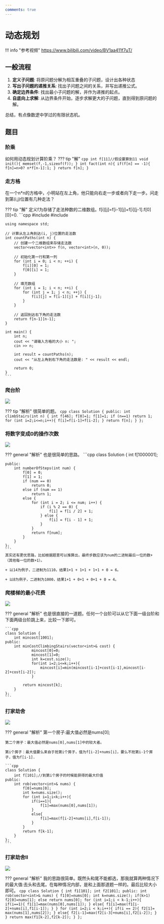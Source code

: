 ```yaml
---
comments: true
---
```

# 动态规划

!!! info "参考视频"
    https://www.bilibili.com/video/BV1aa411f7uT/

## 一般流程
1. **定义子问题**: 将原问题分解为相互重叠的子问题，设计出各种状态
2. **写出子问题的递推关系**: 找出子问题之间的关系，并写出递推公式。
3. **确定边界条件**: 找出最小子问题的解，并作为递推的起点。
4. **自底向上求解**: 从边界条件开始，逐步求解更大的子问题，直到得到原问题的解。

总结，有点像数逻中学过的有限状态机。

## 题目

### 阶乘

如何用动态规划计算阶乘？
??? tip "解"
    ```cpp
    int f[11]//假设要算到11
    void init(){
        memset(f,-1,sizeof(f));
    }
    int fact(int n){
        if(f[n] == -1){
            f[n]=n>0? n*f[n-1]:1;
        }
        return f[n];
    }
    ```

### 走方格

在一个n*n的方格中，小明站在左上角，他只能向右走一步或者向下走一步。问走到第(i,j)位置有几种走法？

??? tip "解"
    定义f为存储了走法种数的二维数组。f[i][j]=f[i-1][j]+f[i][j-1].f[0][0]=0.
    ```cpp
    #include <iostream>
    #include <vector>
    
    using namespace std;
    
    // 计算从左上角到达(i, j)位置的走法数
    int countPaths(int n) {
        // 创建一个二维数组来存储走法数
        vector<vector<int>> f(n, vector<int>(n, 0));
    
        // 初始化第一行和第一列
        for (int i = 0; i < n; ++i) {
            f[i][0] = 1;
            f[0][i] = 1;
        }
    
        // 填充数组
        for (int i = 1; i < n; ++i) {
            for (int j = 1; j < n; ++j) {
                f[i][j] = f[i-1][j] + f[i][j-1];
            }
        }
    
        // 返回到达右下角的走法数
        return f[n-1][n-1];
    }
    
    int main() {
        int n;
        cout << "请输入方格的大小 n: ";
        cin >> n;
    
        int result = countPaths(n);
        cout << "从左上角到右下角的走法数是: " << result << endl;
    
        return 0;
    }
    ```
### 爬台阶

![](../../image/pp78.png)

??? tip "解析"
    很简单的题。
    ```cpp
    class Solution {
    public:
        int climbStairs(int n) {
            int f[46];
            f[0]=1;
            f[1]=1;
            if (n==1)
                return 1;
            for (int i=2;i<=n;i++){
                f[i]=f[i-1]+f[i-2];
            }
            return f[n];
        }
    };
    ```

### 将数字变成0的操作次数

![](../../image/pp79.png)

??? general "解析"
    也是很简单的思路。
    ```cpp
    class Solution {
        int f[1000001];

    public:
        int numberOfSteps(int num) {
            f[0] = 0;
            f[1] = 1;
            if (num == 0)
                return 0;
            else if (num == 1)
                return 1;
            else {
                for (int i = 2; i <= num; i++) {
                    if (i % 2 == 0) {
                        f[i] = f[i / 2] + 1;
                    } else {
                        f[i] = f[i - 1] + 1;
                    }
                }
                return f[num];
            }
        }
    };
    ```
    其实还有更优思路，比如根据题意可以推算出，最终步数应该为num的二进制最后一位的数+（其他每一位的数+1）。

    + 以14为例子，二进制为1110，结果1+1 + 1+1 + 1+1 + 0 = 6。
    
    + 以8为例子，二进制为1000，结果1+1 + 0+1 + 0+1 + 0 = 4。

### 爬楼梯的最小花费

![](../../image/pp91.png)

??? general "解析"
    也是很直接的一道题。任何一个台阶可以从它下面一级台阶和下面两级台阶跳上来，比较一下即可。

    ```cpp
    class Solution {
        int mincost[1001];
    public:
        int minCostClimbingStairs(vector<int>& cost) {
                mincost[0]=0;
                mincost[1]=0;
                int k=cost.size();
                for(int i=2;i<=k;i++){
                    mincost[i]=min(mincost[i-1]+cost[i-1],mincost[i-2]+cost[i-2]);
                }
            
            return mincost[k];
        }
    };
    ```

### 打家劫舍

![](../../image/pp102.png)

??? general "解析"
    第一个房子:最大值必然是nums[0];

    第二个房子：最大值必然是nums[0],nums[1]中的较大者。

    第i个房子：最大值要么来自于抢第i个房子，值为f[i-2]+nums[i]，要么不抢第i-1个房子，值为f[i-1].

    ```cpp
    class Solution {
        int f[101];//到第i个房子的时候能获得的最大价值
    public:
        int rob(vector<int>& nums) {
            f[0]=nums[0];
            int k=nums.size();
            for (int i=1;i<k;i++){
                if(i==1){
                    f[1]=max(nums[0],nums[1]);
                }
                else{
                    f[i]=max(f[i-2]+nums[i],f[i-1]);
                }
            }
            return f[k-1];
        }
    };
    ```

### 打家劫舍II

![](../../image/pp103.png)

??? general "解析"
    我的思路很简单。既然头和尾不能都选，那我就算两种情况下的最大值:去头和去尾。在每种情况内部，是和上面那道题一样的。最后比较大小即可。
    ```cpp
    class Solution {
        int f1[101];
        int f2[101];
    public:
        int rob(vector<int>& nums) {
            f1[0]=nums[0];
            int k=nums.size();
            if(k>1)
                f2[0]=nums[1];
            else
                return nums[0];
            for (int i=1;i < k-1;i++){
                if(i==1){
                    f1[1]=max(nums[0],nums[1]);
                }
                else{
                    f1[i]=max(f1[i-2]+nums[i],f1[i-1]);
                    }
                }
            for (int i=2;i < k;i++){
                if(i == 2){
                    f2[1]= max(nums[1],nums[2]);
                }
                else{
                    f2[i-1]=max(f2[i-3]+nums[i],f2[i-2]);
                    }
                }
            return max(f1[k-2],f2[k-2]);
        }
    };
    ```